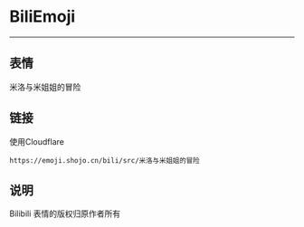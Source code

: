 # BiliEmoji
---
## 表情
米洛与米姐姐的冒险
## 链接
使用Cloudflare
```
https://emoji.shojo.cn/bili/src/米洛与米姐姐的冒险
```
## 说明
Bilibili 表情的版权归原作者所有
